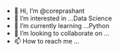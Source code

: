 - 👋 Hi, I’m @coreprashant
- 👀 I’m interested in ...Data Science
- 🌱 I’m currently learning ...Python
- 💞️ I’m looking to collaborate on ...
- 📫 How to reach me ...

<!---
coreprashant/coreprashant is a ✨ special ✨ repository because its `README.md` (this file) appears on your GitHub profile.
You can click the Preview link to take a look at your changes.
--->
